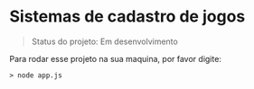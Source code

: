 <h1>Sistemas de cadastro de jogos</h1>

> Status do projeto: Em desenvolvimento

Para rodar esse projeto na sua maquina, por favor digite:


``````
> node app.js
``````
